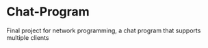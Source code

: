 # Chat-Program
Final project for network programming, a chat program that supports multiple clients

